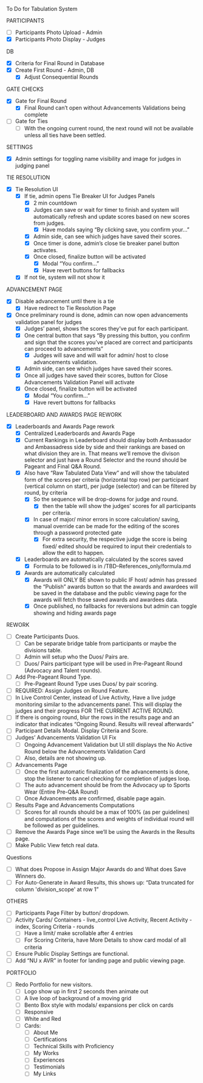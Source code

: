 To Do for Tabulation System

PARTICIPANTS
- [ ] Participants Photo Upload - Admin
- [x] Participants Photo Display - Judges

DB
- [x] Criteria for Final Round in Database
- [x] Create First Round - Admin, DB
    - [x] Adjust Consequential Rounds

GATE CHECKS
- [x] Gate for Final Round
    - [x] Final Round can’t open without Advancements Validations being complete
- [ ] Gate for Ties
    - [ ] With the ongoing current round, the next round will not be available unless all ties have been settled.

SETTINGS
- [x] Admin settings for toggling name visibility and image for judges in judging panel

TIE RESOLUTION
- [x] Tie Resolution UI
    - [x] If tie, admin opens Tie Breaker UI for Judges Panels
        - [x] 2 min countdown
        - [x] Judges can save or wait for timer to finish and system will automatically refresh and update scores based on new scores from judges.
            - [x] Have modals saying “By clicking save, you confirm your…”
        - [x] Admin side, can see which judges have saved their scores.
        - [x] Once timer is done, admin’s close tie breaker panel button activates.
        - [x] Once closed, finalize button will be activated
            - [x] Modal “You confirm…”
            - [x] Have revert buttons for fallbacks
    - [x] If not tie, system will not show it

ADVANCEMENT PAGE
- [x] Disable advancement until there is a tie
    - [x] Have redirect to Tie Resolution Page
- [x] Once preliminary round is done, admin can now open advancements validation panel for judges
    - [x] Judges’ panel, shows the scores they’ve put for each participant.
    - [x] One central button that says “By pressing this button, you confirm and sign that the scores you’ve placed are correct and participants can proceed to advancements”
        - [x] Judges will save and will wait for admin/ host to close advancements validation.
    - [x] Admin side, can see which judges have saved their scores.
    - [x] Once all judges have saved their scores, button for Close Advancements Validation Panel will activate
    - [x] Once closed, finalize button will be activated
        - [x] Modal “You confirm…”
        - [x] Have revert buttons for fallbacks

LEADERBOARD AND AWARDS PAGE REWORK
- [x] Leaderboards and Awards Page rework
    - [x] Centralized Leaderboards and Awards Page
    - [x] Current Rankings in Leaderboard should display both Ambassador and Ambassadress side by side and their rankings are based on what division they are in. That means we’ll remove the divison selector and just have a Round Selector and the round should be Pageant and Final Q&A Round.
    - [x] Also have “Raw Tabulated Data View” and will show the tabulated form of the scores per criteria (horizontal top row) per participant (vertical column on start), per judge (selector) and can be filtered by round, by criteria
        - [x] So the sequence will be drop-downs for judge and round.
            - [x] then the table will show the judges’ scores for all participants per criteria.
        - [x] In case of major/ minor errors in score calculation/ saving, manual override can be made for the editing of the scores through a password protected gate
            - [x] For extra security, the respective judge the score is being fixed/ edited should be required to input their credentials to allow the edit to happen.
    - [x] Leaderboards are automatically calculated by the scores saved
        - [x] Formula to be followed is in /TBD–References_only/formula.md
    - [x] Awards are automatically calculated
        - [x] Awards will ONLY BE shown to public IF host/ admin has pressed the “Publish” awards button so that the awards and awardees will be saved in the database and the public viewing page for the awards will fetch those saved awards and awardees data.
        - [x] Once published, no fallbacks for reversions but admin can toggle showing and hiding awards page

REWORK
- [ ] Create Participants Duos.
    - [ ] Can be separate bridge table from participants or maybe the divisions table.
    - [ ] Admin will setup who the Duos/ Pairs are.
    - [ ] Duos/ Pairs participant type will be used in Pre-Pageant Round (Advocacy and Talent rounds).
- [ ] Add Pre-Pageant Round Type.
    - [ ] Pre-Pageant Round Type uses Duos/ by pair scoring.
- [ ] REQUIRED: Assign Judges on Round Feature.
- [ ] In Live Control Center, instead of Live Activity, Have a live judge monitoring similar to the advancements panel. This will display the judges and their progress FOR THE CURRENT ACTIVE ROUND.
- [ ] If there is ongoing round, blur the rows in the results page and an indicator that indicates “Ongoing Round. Results will reveal afterwards”
- [ ] Participant Details Modal. Display Criteria and Score.
- [ ] Judges’ Advancements Validation UI Fix
    - [ ] Ongoing Advancement Validation but UI still displays the No Active Round below the Advancements Validation Card
    - [ ] Also, details are not showing up.
- [ ] Advancements Page
    - [ ] Once the first automatic finalization of the advancements is done, stop the listener to cancel checking for completion of judges loop.
    - [ ] The auto advancement should be from the Advocacy up to Sports Wear (Entire Pre-Q&A Round)
    - [ ] Once Advancements are confirmed, disable page again.
- [ ] Results Page and Advancements Computations
    - [ ] Scores for all rounds should be a max of 100% (as per guidelines) and computations of the scores and weights of individual round will be followed as per guidelines.
- [ ] Remove the Awards Page since we’ll be using the Awards in the Results page.
- [ ] Make Public View fetch real data.

Questions
- [ ] What does Propose in Assign Major Awards do and What does Save Winners do.
- [ ] For Auto-Generate in Award Results, this shows up:
	“Data truncated for column 'division_scope' at row 1”

OTHERS
- [ ] Participants Page Filter by button/ dropdown.
- [ ] Activity Cards/ Containers - live_control Live Activity, Recent Activity - index, Scoring Criteria - rounds
    - [ ] Have a limit/ make scrollable after 4 entries
    - [ ] For Scoring Criteria, have More Details to show card modal of all  criteria
- [ ] Ensure Public Display Settings are functional.
- [ ] Add “NU x AVR” in footer for landing page and public viewing page.

PORTFOLIO
- [ ] Redo Portfolio for new visitors.
    - [ ] Logo show up in first 2 seconds then animate out
    - [ ] A live loop of background of a moving grid
    - [ ] Bento Box style with modals/ expansions per click on cards
    - [ ] Responsive
    - [ ] White and Red
    - [ ] Cards:
        - [ ] About Me
        - [ ] Certifications
        - [ ] Technical Skills with Proficiency
        - [ ] My Works
        - [ ] Experiences
        - [ ] Testimonials
        - [ ] My Links
